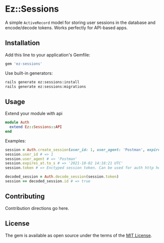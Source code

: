 # Ez::Sessions
A simple `ActiveRecord` model for storing user sessions in the database and encode/decode tokens. Works perfectly for API-based apps.

## Installation
Add this line to your application's Gemfile:

```ruby
gem 'ez-sessions'
```

Use built-in generators:
```sh
rails generate ez:sessions:install
rails generate ez:sessions:migrations
```

## Usage

Extend your module with api
```ruby
module Auth
  extend Ez::Sessions::API
end
```

Examples:

```ruby
session = Auth.create_session(user_id: 1, user_agent: 'Postman', expires_at: 90.days.from_now)
session.user_id # => 1
session.user_agent # => 'Postman'
session.expires_at.to_s # => '2021-10-02 14:18:21 UTC'
session.token # => Enctyped session token. Can be used for auth http headers like Authrorization Bearer

decoded_session = Auth.decode_session(session.token)
session == decoded_session.id # => true
```

## Contributing
Contribution directions go here.

## License
The gem is available as open source under the terms of the [MIT License](https://opensource.org/licenses/MIT).
